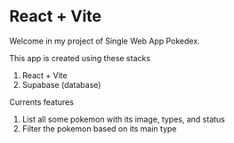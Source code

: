 # React + Vite

Welcome in my project of Single Web App Pokedex.

This app is created using these stacks
1. React + Vite
2. Supabase (database)

Currents features
1. List all some pokemon with its image, types, and status
2. Filter the pokemon based on its main type

